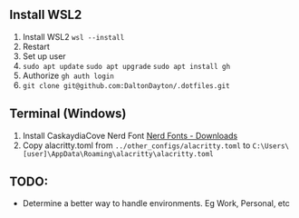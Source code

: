 ## Install WSL2

1. Install WSL2
   `wsl --install`
2. Restart
3. Set up user
4. `sudo apt update`
   `sudo apt upgrade`
   `sudo apt install gh`
5. Authorize `gh auth login`
6. `git clone git@github.com:DaltonDayton/.dotfiles.git`

## Terminal (Windows)
1. Install CaskaydiaCove Nerd Font
   [Nerd Fonts - Downloads](https://www.nerdfonts.com/font-downloads)
2. Copy alacritty.toml from `../other_configs/alacritty.toml` to `C:\Users\[user]\AppData\Roaming\alacritty\alacritty.toml`

## TODO:
- Determine a better way to handle environments. Eg Work, Personal, etc


